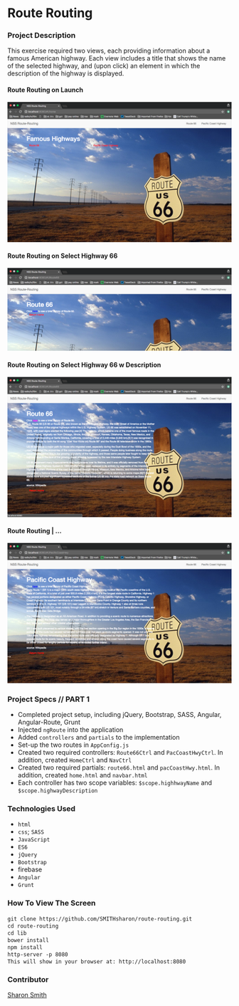 # Route Routing

### Project Description 
This exercise required two views, each providing information about a famous American highway. Each view includes a title that shows the name of the selected highway, and (upon click) an element in which the description of the highway is displayed.

#### Route Routing on Launch 
![Route Routing on Launch](https://raw.githubusercontent.com/SMITHsharon/route-routing/routes/screens/Route-Routing%20on%20Launch.png)

#### Route Routing on Select Highway 66
![Route Routing | Highway 66](https://raw.githubusercontent.com/SMITHsharon/route-routing/routes/screens/Route-Routing%20on%20Click%20Route%2066.png)

#### Route Routing on Select Highway 66 w Description
![Route Routing | Highway 66 w Desc](https://raw.githubusercontent.com/SMITHsharon/route-routing/routes/screens/Route-Routing%20on%20Click%20Route%2066%20Description%20Link.png)

#### Route Routing | ...
![Route Routing | ...](https://raw.githubusercontent.com/SMITHsharon/route-routing/routes/screens/Route-Routing%20on%20Click%20Pacific%20Coast%20Hwy%20%2B%20Desc.png)


### Project Specs // PART 1
- Completed project setup, including jQuery, Bootstrap, SASS, Angular, Angular-Route, Grunt
- Injected `ngRoute` into the application
- Added `controllers` and `partials` to the implementation
- Set-up the two routes in `AppConfig.js`
- Created two required controllers: `Route66Ctrl` and `PacCoastHwyCtrl`. In addition, created `HomeCtrl` and `NavCtrl`
- Created two required partials: `route66.html` and `pacCoastHwy.html`. In addition, created `home.html` and `navbar.html`
- Each controller has two scope variables: `$scope.highhwayName` and `$scope.highwayDescription`


### Technologies Used
- `html`
- `css`; `SASS`
- `JavaScript`
- `ES6`
- `jQuery`
- `Bootstrap`
- firebase
- `Angular`
- `Grunt`


### How To View The Screen 
```
git clone https://github.com/SMITHsharon/route-routing.git
cd route-routing
cd lib
bower install
npm install
http-server -p 8080
This will show in your browser at: http://localhost:8080
```


### Contributor
[Sharon Smith](https://github.com/SMITHsharon)
